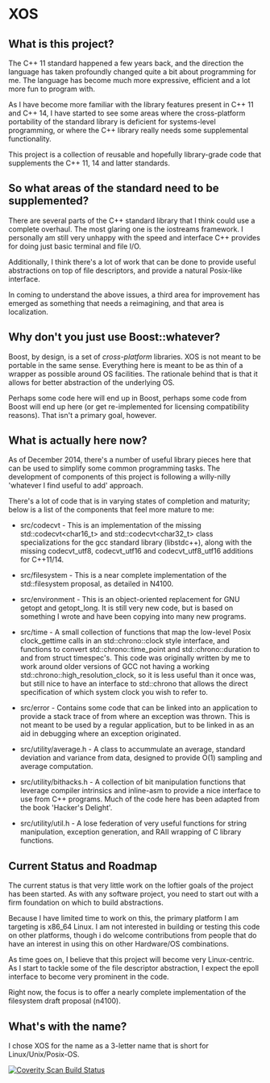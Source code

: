 XOS
===

## What is this project?

The C++ 11 standard happened a few years back, and the direction the language
has taken profoundly changed quite a bit about programming for me. The
language has become much more expressive, efficient and a lot more fun to
program with.

As I have become more familiar with the library features present in C++ 11 and
C++ 14, I have started to see some areas where the cross-platform portability
of the standard library is deficient for systems-level programming, or where
the C++ library really needs some supplemental functionality.

This project is a collection of reusable and hopefully library-grade code
that supplements the C++ 11, 14 and latter standards.

## So what areas of the standard need to be supplemented?

There are several parts of the C++ standard library that I think could use
a complete overhaul. The most glaring one is the iostreams framework. I
personally am still very unhappy with the speed and interface C++ provides
for doing just basic terminal and file I/O.

Additionally, I think there's a lot of work that can be done to provide
useful abstractions on top of file descriptors, and provide a natural
Posix-like interface.

In coming to understand the above issues, a third area for improvement has
emerged as something that needs a reimagining, and that area is localization.

## Why don't you just use Boost::whatever?

Boost, by design, is a set of *cross-platform* libraries. XOS is not meant to
be portable in the same sense. Everything here is meant to be as thin of a
wrapper as possible around OS facilities. The rationale behind that is that
it allows for better abstraction of the underlying OS.

Perhaps some code here will end up in Boost, perhaps some code from Boost
will end up here (or get re-implemented for licensing compatibility reasons).
That isn't a primary goal, however.

## What is actually here now?

As of December 2014, there's a number of useful library pieces here that can
be used to simplify some common programming tasks. The development of
components of this project is following a willy-nilly 'whatever I find useful
to add' approach.

There's a lot of code that is in varying states of completion and maturity;
below is a list of the components that feel more mature to me:

* src/codecvt - This is an implementation of the missing
std::codecvt\<char16_t\> and std::codecvt\<char32_t\> class specializations
for the gcc standard library (libstdc++), along with the missing
codecvt\_utf8, codecvt\_utf16 and codecvt\_utf8\_utf16 additions for C++11/14.

* src/filesystem - This is a near complete implementation of the
std::filesystem proposal, as detailed in N4100.

* src/environment - This is an object-oriented replacement for GNU getopt
and getopt\_long. It is still very new code, but is based on something I
wrote and have been copying into many new programs.

* src/time - A small collection of functions that map the low-level Posix
clock\_gettime calls in an std::chrono::clock style interface, and functions
to convert std::chrono::time\_point and std::chrono::duration to and from
struct timespec's. This code was originally written by me to work around
older versions of GCC not having a working
std::chrono::high\_resolution\_clock, so it is less useful than it once was,
but still nice to have an interface to std::chrono that allows the direct
specification of which system clock you wish to refer to.

* src/error - Contains some code that can be linked into an application to
provide a stack trace of from where an exception was thrown. This is not meant
to be used by a regular application, but to be linked in as an aid in debugging
where an exception originated.

* src/utility/average.h - A class to accummulate an average, standard
deviation and variance from data, designed to provide O(1) sampling and
average computation.

* src/utility/bithacks.h - A collection of bit manipulation functions that
leverage compiler intrinsics and inline-asm to provide a nice interface to use
from C++ programs. Much of the code here has been adapted from the book
'Hacker's Delight'.

* src/utility/util.h - A lose federation of very useful functions for string
manipulation, exception generation, and RAII wrapping of C library functions.

## Current Status and Roadmap

The current status is that very little work on the loftier goals of the project
has been started. As with any software project, you need to start out with a
firm foundation on which to build abstractions.

Because I have limited time to work on this, the primary platform I am
targeting is x86\_64 Linux. I am not interested in building or testing this
code on other platforms, though i do welcome contributions from people that
do have an interest in using this on other Hardware/OS combinations.

As time goes on, I believe that this project will become very Linux-centric.
As I start to tackle some of the file descriptor abstraction, I expect the
epoll interface to become very prominent in the code.

Right now, the focus is to offer a nearly complete implementation of the
filesystem draft proposal (n4100).

## What's with the name?

I chose XOS for the name as a 3-letter name that is short for
Linux/Unix/Posix-OS. 

<a href="https://scan.coverity.com/projects/4008">
  <img alt="Coverity Scan Build Status"
       src="https://scan.coverity.com/projects/4008/badge.svg"/>
</a>

